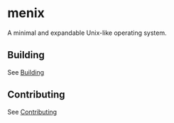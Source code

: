# menix
A minimal and expandable Unix-like operating system.

## Building
See [Building](doc/building.md)

## Contributing
See [Contributing](doc/contributing.md)
